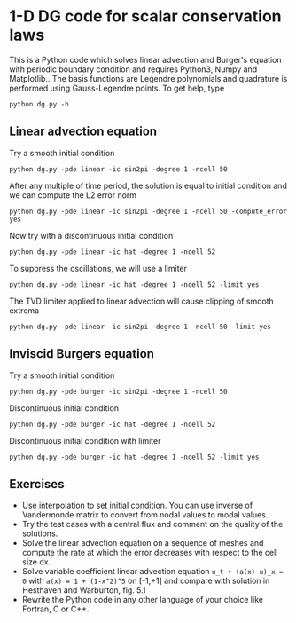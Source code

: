 # 1-D DG code for scalar conservation laws

This is a Python code which solves linear advection and Burger's equation with periodic boundary condition and requires Python3, Numpy and Matplotlib.. The basis functions are Legendre polynomials and quadrature is performed using Gauss-Legendre points. To get help, type
```
python dg.py -h
```

## Linear advection equation

Try a smooth initial condition
```
python dg.py -pde linear -ic sin2pi -degree 1 -ncell 50
```
After any multiple of time period, the solution is equal to initial condition and we can compute the L2 error norm
```
python dg.py -pde linear -ic sin2pi -degree 1 -ncell 50 -compute_error yes
```
Now try with a discontinuous initial condition
```
python dg.py -pde linear -ic hat -degree 1 -ncell 52
```
To suppress the oscillations, we will use a limiter
```
python dg.py -pde linear -ic hat -degree 1 -ncell 52 -limit yes
```
The TVD limiter applied to linear advection will cause clipping of smooth extrema
```
python dg.py -pde linear -ic sin2pi -degree 1 -ncell 50 -limit yes
```

## Inviscid Burgers equation

Try a smooth initial condition
```
python dg.py -pde burger -ic sin2pi -degree 1 -ncell 50
```
Discontinuous initial condition
```
python dg.py -pde burger -ic hat -degree 1 -ncell 52
```
Discontinuous initial condition with limiter
```
python dg.py -pde burger -ic hat -degree 1 -ncell 52 -limit yes
```

## Exercises

* Use interpolation to set initial condition. You can use inverse of Vandermonde matrix to convert from nodal values to modal values.
* Try the test cases with a central flux and comment on the quality of the solutions.
* Solve the linear advection equation on a sequence of meshes and compute the rate at which the error decreases with respect to the cell size dx.
* Solve variable coefficient linear advection equation ```u_t + (a(x) u)_x = 0``` with ```a(x) = 1 + (1-x^2)^5``` on [-1,+1] and compare with solution in Hesthaven and Warburton, fig. 5.1
* Rewrite the Python code in any other language of your choice like Fortran, C or C++.
